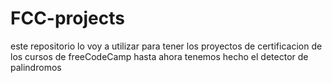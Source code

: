 # FCC-projects
este repositorio lo voy a utilizar para tener los proyectos de certificacion de los cursos de freeCodeCamp
hasta ahora tenemos hecho el detector de palindromos
